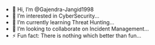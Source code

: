 - 👋 Hi, I’m @Gajendra-Jangid1998
- 👀 I’m interested in CyberSecurity...
- 🌱 I’m currently learning Threat Hunting...
- 💞️ I’m looking to collaborate on Incident Management...
- ⚡ Fun fact: There is nothing which better than fun...

<!---
Gajendra-Jangid1998/Gajendra-Jangid1998 is a ✨ special ✨ repository because its `README.md` (this file) appears on your GitHub profile.
You can click the Preview link to take a look at your changes.
--->
